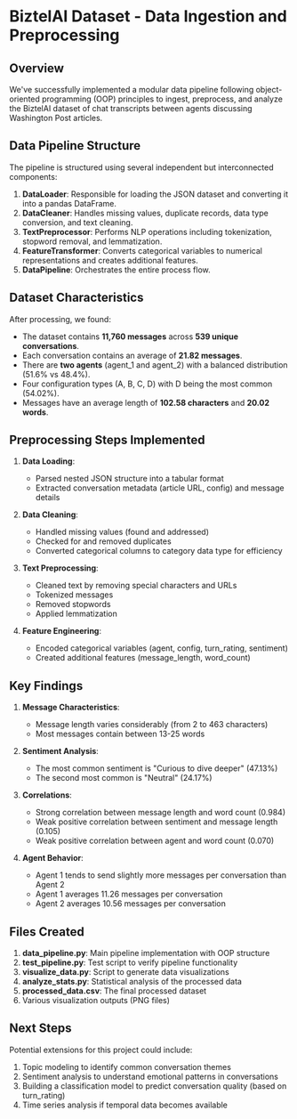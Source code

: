 # BiztelAI Dataset - Data Ingestion and Preprocessing 

## Overview

We've successfully implemented a modular data pipeline following object-oriented programming (OOP) principles to ingest, preprocess, and analyze the BiztelAI dataset of chat transcripts between agents discussing Washington Post articles.

## Data Pipeline Structure

The pipeline is structured using several independent but interconnected components:

1. **DataLoader**: Responsible for loading the JSON dataset and converting it into a pandas DataFrame.
2. **DataCleaner**: Handles missing values, duplicate records, data type conversion, and text cleaning.
3. **TextPreprocessor**: Performs NLP operations including tokenization, stopword removal, and lemmatization.
4. **FeatureTransformer**: Converts categorical variables to numerical representations and creates additional features.
5. **DataPipeline**: Orchestrates the entire process flow.

## Dataset Characteristics

After processing, we found:

- The dataset contains **11,760 messages** across **539 unique conversations**.
- Each conversation contains an average of **21.82 messages**.
- There are **two agents** (agent_1 and agent_2) with a balanced distribution (51.6% vs 48.4%).
- Four configuration types (A, B, C, D) with D being the most common (54.02%).
- Messages have an average length of **102.58 characters** and **20.02 words**.

## Preprocessing Steps Implemented

1. **Data Loading**:
   - Parsed nested JSON structure into a tabular format
   - Extracted conversation metadata (article URL, config) and message details

2. **Data Cleaning**:
   - Handled missing values (found and addressed)
   - Checked for and removed duplicates
   - Converted categorical columns to category data type for efficiency

3. **Text Preprocessing**:
   - Cleaned text by removing special characters and URLs
   - Tokenized messages
   - Removed stopwords
   - Applied lemmatization

4. **Feature Engineering**:
   - Encoded categorical variables (agent, config, turn_rating, sentiment)
   - Created additional features (message_length, word_count)

## Key Findings

1. **Message Characteristics**:
   - Message length varies considerably (from 2 to 463 characters)
   - Most messages contain between 13-25 words

2. **Sentiment Analysis**:
   - The most common sentiment is "Curious to dive deeper" (47.13%)
   - The second most common is "Neutral" (24.17%)

3. **Correlations**:
   - Strong correlation between message length and word count (0.984)
   - Weak positive correlation between sentiment and message length (0.105)
   - Weak positive correlation between agent and word count (0.070)

4. **Agent Behavior**:
   - Agent 1 tends to send slightly more messages per conversation than Agent 2
   - Agent 1 averages 11.26 messages per conversation
   - Agent 2 averages 10.56 messages per conversation

## Files Created

1. **data_pipeline.py**: Main pipeline implementation with OOP structure
2. **test_pipeline.py**: Test script to verify pipeline functionality
3. **visualize_data.py**: Script to generate data visualizations
4. **analyze_stats.py**: Statistical analysis of the processed data
5. **processed_data.csv**: The final processed dataset
6. Various visualization outputs (PNG files)

## Next Steps

Potential extensions for this project could include:

1. Topic modeling to identify common conversation themes
2. Sentiment analysis to understand emotional patterns in conversations
3. Building a classification model to predict conversation quality (based on turn_rating)
4. Time series analysis if temporal data becomes available 